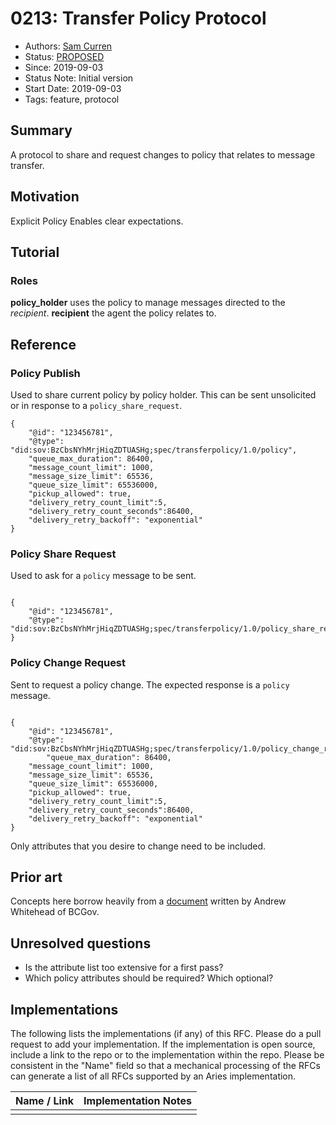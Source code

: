 # 0213: Transfer Policy Protocol
- Authors: [Sam Curren](telegramsam@gmail.com)
- Status: [PROPOSED](/README.md#proposed)
- Since: 2019-09-03
- Status Note: Initial version 
- Start Date: 2019-09-03
- Tags: feature, protocol

## Summary

A protocol to share and request changes to policy that relates to message transfer.

## Motivation

Explicit Policy Enables clear expectations.

## Tutorial

### Roles

**policy_holder** uses the policy to manage messages directed to the _recipient_.
**recipient** the agent the policy relates to.

## Reference

### Policy Publish
Used to share current policy by policy holder.
This can be sent unsolicited or in response to a `policy_share_request`.
```json=
{
    "@id": "123456781",
    "@type": "did:sov:BzCbsNYhMrjHiqZDTUASHg;spec/transferpolicy/1.0/policy",
    "queue_max_duration": 86400,
    "message_count_limit": 1000,
    "message_size_limit": 65536,
    "queue_size_limit": 65536000,
    "pickup_allowed": true,
    "delivery_retry_count_limit":5,
    "delivery_retry_count_seconds":86400,
    "delivery_retry_backoff": "exponential"
}
```
### Policy Share Request
Used to ask for a `policy` message to be sent.
```json=

{
    "@id": "123456781",
    "@type": "did:sov:BzCbsNYhMrjHiqZDTUASHg;spec/transferpolicy/1.0/policy_share_request"
}
```

### Policy Change Request
Sent to request a policy change. The expected response is a `policy` message.

```json=

{
    "@id": "123456781",
    "@type": "did:sov:BzCbsNYhMrjHiqZDTUASHg;spec/transferpolicy/1.0/policy_change_request",
        "queue_max_duration": 86400,
    "message_count_limit": 1000,
    "message_size_limit": 65536,
    "queue_size_limit": 65536000,
    "pickup_allowed": true,
    "delivery_retry_count_limit":5,
    "delivery_retry_count_seconds":86400,
    "delivery_retry_backoff": "exponential"
}
```
Only attributes that you desire to change need to be included.


## Prior art
Concepts here borrow heavily from a [document](https://hackmd.io/@8VtAqKThQ6mKa9T7JgzIaw/SJw9Ead2N?type=view) written by Andrew Whitehead of BCGov.

## Unresolved questions

- Is the attribute list too extensive for a first pass?
- Which policy attributes should be required? Which optional?
  
## Implementations

The following lists the implementations (if any) of this RFC. Please do a pull request to add your implementation. If the implementation is open source, include a link to the repo or to the implementation within the repo. Please be consistent in the "Name" field so that a mechanical processing of the RFCs can generate a list of all RFCs supported by an Aries implementation.

Name / Link | Implementation Notes
--- | ---
 |  | 
